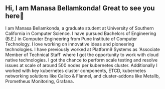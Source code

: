 ## Hi, I am Manasa Bellamkonda! Great to see you here👋

I am Manasa Bellamkonda, a graduate student at University of Southern California in Computer Science. I have pursued Bachelors of Engineering (B.E.) in Computer Engineering from Pune Institute of Computer Technology. I love working on innovative ideas and pioneering technologies. I have previously worked at Platform9 Systems as 'Associate Member of Technical Staff' where I got the opportunity to work with cloud native technologies. I got the chance to perform scale testing and resolve issues at scale of around 500 nodes per kubernetes cluster. Additionally I worked with key kubernetes cluster components, ETCD, kubernetes networking solutions like Calico & Flannel, and cluster-addons like Metallb, Prometheus Monitoring, Grafana. 

<!--
**manasabsv26/manasabsv26** is a ✨ _special_ ✨ repository because its `README.md` (this file) appears on your GitHub profile.

Here are some ideas to get you started:

- 🔭 I’m currently working on ...
- 🌱 I’m currently learning ...
- 👯 I’m looking to collaborate on ...
- 🤔 I’m looking for help with ...
- 💬 Ask me about ...
- 📫 How to reach me: ...
- 😄 Pronouns: ...
- ⚡ Fun fact: ...
-->
